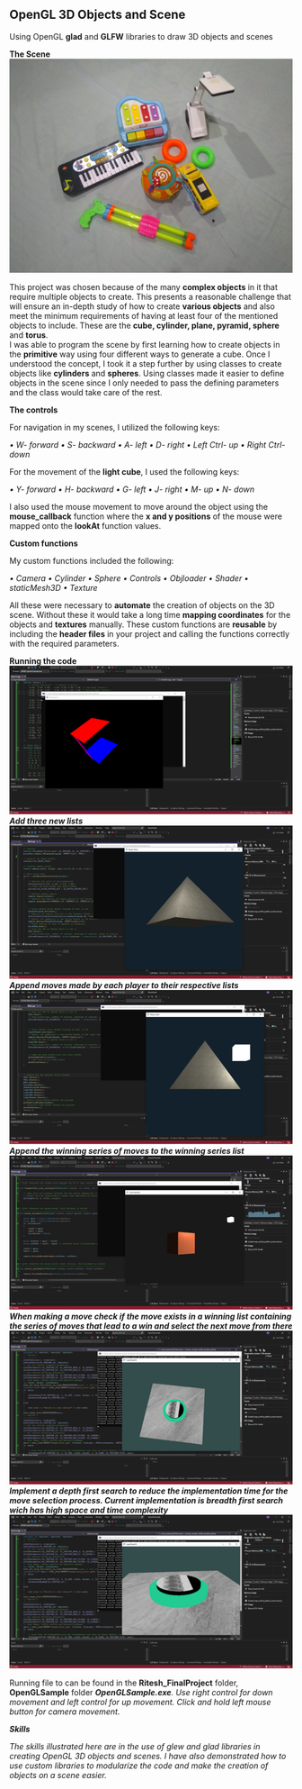 <h2>OpenGL 3D Objects and Scene</h2>
<p>Using OpenGL <b>glad</b> and <b>GLFW</b> libraries to draw 3D objects and scenes</p>
<b>The Scene</b>
	<img src="https://github.com/Ritesh214/OpenGL_3D/blob/main/images/scene.png"><br>
<p>This project was chosen because of the many <b>complex objects</b> in it that require multiple objects to create. This presents a reasonable challenge that will ensure an in-depth study of how to create <b>various objects</b> and also meet the minimum requirements of having at least four of the mentioned objects to include. These are the <b>cube, cylinder, plane, pyramid, sphere</b> and <b>torus</b>.<br>
I was able to program the scene by first learning how to create objects in the <b>primitive</b> way using four different ways to generate a cube. Once I understood the concept, I took it a step further by using classes to create objects like <b>cylinders</b> and <b>spheres</b>. Using classes made it easier to define objects in the scene since I only needed to pass the defining parameters and the class would take care of the rest.</p>

<b>The controls</b>
<p>For navigation in my scenes, I utilized the following keys:</p>
<p><i>
• W- forward
• S- backward
• A- left
• D- right
• Left Ctrl- up
• Right Ctrl- down
</i></p>
<p>For the movement of the <b>light cube</b>, I used the following keys:</p>
<p><i>
• Y- forward
• H- backward
• G- left
• J- right
• M- up
• N- down
</i></p>
<p>I also used the mouse movement to move around the object using the <b>mouse_callback</b> function where the <b>x and y positions</b> of the mouse were mapped onto the <b>lookAt</b> function values.</p>

<b>Custom functions</b>
<p>My custom functions included the following:</p>
<p><i>
• Camera
• Cylinder
• Sphere
• Controls
• Objloader
• Shader
• staticMesh3D
• Texture
</i></p>

<p>All these were necessary to <b>automate</b> the creation of objects on the 3D scene. Without these it would take a long time <b>mapping coordinates</b> for the objects and <b>textures</b> manually. These custom functions are <b>reusable</b> by including the <b>header files</b> in your project and calling the functions correctly with the required parameters.</p>

<b>Running the code</b>
	<img src="https://github.com/Ritesh214/OpenGL_3D/blob/main/images/3d1.png"><br>
<b><i>Add three new lists</i></b><br>
	<img src="https://github.com/Ritesh214/OpenGL_3D/blob/main/images/3d2.png"><br>
<b><i>Append moves made by each player to their respective lists</i></b><br>
	<img src="https://github.com/Ritesh214/OpenGL_3D/blob/main/images/3d3.png"><br>
<b><i>Append the winning series of moves to the winning series list</i></b><br>
	<img src="https://github.com/Ritesh214/OpenGL_3D/blob/main/images/3d4.png"><br>
<b><i>When making a move check if the move exists in a winning list containing the series of moves that lead to a win and select the next move from there</i></b><br>
	<img src="https://github.com/Ritesh214/OpenGL_3D/blob/main/images/3d5.png"><br>
<b><i>Implement a depth first search to reduce the implementation time for the move selection process. Current implementation is breadth first search wich has high space and time complexity</i></b><br>
	<img src="https://github.com/Ritesh214/OpenGL_3D/blob/main/images/3d6.png"><br>


<p>Running file to can be found in the <b>Ritesh_FinalProject</b> folder, <b>OpenGLSample</b> folder <b><i>OpenGLSample.exe<i/></b>. Use right control for down movement and left control for up movement. Click and hold left mouse button for camera movement.</p>

<b>Skills</b>
<p>The skills illustrated here are in the use of glew and glad libraries in creating OpenGL 3D objects and scenes. I have also demonstrated how to use custom libraries to modularize the code and make the creation of objects on a scene easier.</p>
